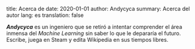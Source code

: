 title: Acerca de
date: 2020-01-01
author: Andycyca
summary: Acerca del autor
lang: es
translation: false

***Andycyca*** es un ingeniero que se retiró a intentar comprender el área inmensa del *Machine Learning* sin saber lo que le depararía el futuro. Escribe, juega en Steam y edita Wikipedia en sus tiempos libres.